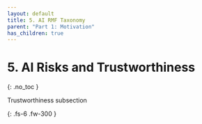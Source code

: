 ```yaml
---
layout: default
title: 5. AI RMF Taxonomy
parent: "Part 1: Motivation"
has_children: true
---
```


# 5. AI Risks and Trustworthiness
{: .no_toc }

Trustworthiness subsection


{: .fs-6 .fw-300 }

